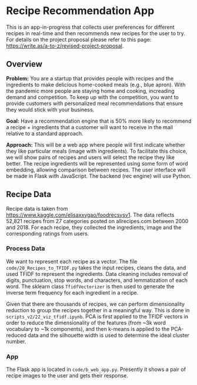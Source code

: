 # Recipe Recommendation App

This is an app-in-progress that collects user preferences for different recipes in real-time and then recommends new recipes for the user to try. For details on the project proposal please refer to this page: https://write.as/a-to-z/revised-project-proposal.

## Overview

**Problem:** You are a startup that provides people with recipes and the ingredients to make delicious home-cooked meals (e.g., blue apron). With the pandemic more people are staying home and cooking, increading demand and competition. To keep up with the competition, you want to provide customers with personalized meal recommendations that ensure they would stick with your business.

**Goal:** Have a recommendation engine that is 50% more likely to recommend a recipe + ingredients that a customer will want to receive in the mail relative to a standard approach.

**Approach:** This will be a web app where people will first indicate whether they like particular meals (image with ingredients). To facilitate this choice, we will show pairs of recipes and users will select the recipe they like better. The recipe ingredients will be represented using some form of word embedding, allowing comparison between recipes. The user interface will be made in Flask with JavaScript. The backend (rec engine) will use Python.

## Recipe Data

Recipe data is taken from https://www.kaggle.com/elisaxxygao/foodrecsysv1. The data reflects 52,821 recipes from 27 categories posted on allrecipes.com between 2000 and 2018. For each recipe, they collected the ingredients, image and the corresponding ratings from users.

### Process Data

We want to represent each recipe as a vector. The file `code/20_Recipes_to_TFIDF.py` takes the input recipes, cleans the data, and used TFIDF to represent the ingredients. Data cleaning includes removal of digits, punctuation, stop words, and characters, and lemmatization of each word. The sklearn class `TfidfVectorizer` is then used to generate the inverse term frequency for each ingredient in a recipe.

Given that there are thousands of recipes, we can perform dimensionality reduction to group the recipes together in a meaningful way. This is done in `scripts_v2/22_viz_tfidf.ipynb`. PCA is first applied to the TFIDF vectors in order to reduce the dimensionality of the features (from ~3k word vocabulary to ~1k components), and then k-means is applied to the PCA-reduced data and the silhouette width is used to determine the ideal cluster number.

### App

The Flask app is located in `code/b_web_app.py`. Presently it shows a pair of recipe images to the user and gets their response.
